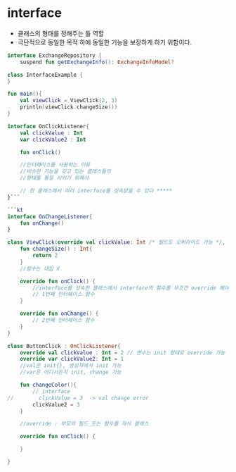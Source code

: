 # interface
- 클래스의 형태를 정해주는 틀 역할
-  극단적으로 동일한 목적 하에 동일한 기능을 보장하게 하기 위함이다.

```kt
interface ExchangeRepository {
    suspend fun getExchangeInfo(): ExchangeInfoModel?
```

```kt
class InterfaceExample {
}

fun main(){
    val viewClick = ViewClick(2, 3)
    println(viewClick.changeSize())
}

interface OnClickListener{
    val clickValue : Int
    var clickValue2 : Int

    fun onClick()

    //인터페이스를 사용하는 이유
    //비슷한 기능을 갖고 있는 클래스들의
    //형태를 통일 시키기 위해서

    // 한 클래스에서 여러 interface를 상속받을 수 있다 *****
}```

```kt
interface OnChangeListener{
    fun onChange()
}

class ViewClick(override val clickValue: Int /* 필드도 오버라이드 가능 */, override var clickValue2: Int) : OnClickListener, OnChangeListener{
    fun changeSize() : Int{
        return 2
    }
    //함수는 대입 X

    override fun onClick() {
        //interface를 상속한 클래스에서 interface의 함수를 무조건 override 해야한다.
        // 1번째 인터페이스 함수
    }

    override fun onChange() {
        // 2번째 인터페이스 함수
    }
}
```


```kt
class ButtonClick : OnClickListener{
    override val clickValue : Int = 2 // 변수는 init 형태로 override 가능
    override var clickValue2: Int = 1
    //val은 init{}, 생성자에서 init 가능
    //var은 어디서든지 init, change 가능

    fun changeColor(){
        // interface
//        clickValue = 3  -> val change error
        clickValue2 = 3
    }

    //override : 부모의 필드 또는 함수를 자식 클래스

    override fun onClick() {

    }

}
```

